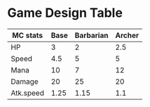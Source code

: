 # Game Design Table
| MC stats  | Base | Barbarian | Archer |
| --------  | ---- | --------- | ------ |
| HP        | 3    | 2         | 2.5    |
| Speed     | 4.5  | 5         | 5      |
| Mana      | 10   | 7         | 12     |
| Damage    | 20   | 25        | 20     |
| Atk.speed | 1.25 | 1.15      | 1.1    |
